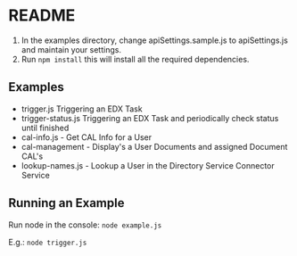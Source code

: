 # README #

1. In the examples directory, change apiSettings.sample.js to apiSettings.js and maintain your settings.
2. Run `npm install` this will install all the required dependencies.

## Examples ##
- trigger.js Triggering an EDX Task
- trigger-status.js  Triggering an EDX Task and periodically check status until finished
- cal-info.js - Get CAL Info for a User
- cal-management - Display's a User Documents and assigned Document CAL's
- lookup-names.js - Lookup a User in the Directory Service Connector Service

## Running an Example ##
Run node in the console: `node example.js`

E.g.: `node trigger.js`